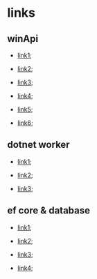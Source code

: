 # links

## winApi

- [link1](https://stackoverflow.com/questions/25571134/use-getforegroundwindow-result-in-an-if-statement-to-check-users-current-window);

- [link2](https://www.cyberforum.ru/csharp-beginners/thread1670250.html);

- [link3](http://www.pinvoke.net/default.aspx/user32.getforegroundwindow);

- [link4](https://docs.microsoft.com/en-us/windows/win32/api/winuser/nf-winuser-getforegroundwindow?redirectedfrom=MSDN);

- [link5](https://stackoverflow.com/questions/4372055/detect-active-window-changed-using-c-sharp-without-polling);

- [link6](http://www.blackwasp.co.uk/GetActiveProcess.aspx);

## dotnet worker

- [link1](https://medium.com/@nickfane/introduction-to-worker-services-in-net-core-3-0-4bb3fc631225);

- [link2](https://habr.com/ru/company/microsoft/blog/480222/);

- [link3](https://devblogs.microsoft.com/aspnet/net-core-workers-as-windows-services/?WT.mc_id=-blog-scottha);

## ef core & database

- [link1](https://entityframeworkcore.com/);

- [link2](https://learnentityframeworkcore5.com/);

- [link3](https://stackoverflow.com/questions/1114307/extracting-hours-from-a-datetime-sql-server-2005);

- [link4](https://github.com/PomeloFoundation/Pomelo.EntityFrameworkCore.MySql);

